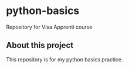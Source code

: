 # python-basics
Repository for Visa Apprenti course
## About this project
This repository is for my python basics practice.
